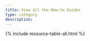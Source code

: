 ```yaml
---
title: View all the How-to Guides
type: category
description: 
---
```


{% include resource-table-all.html %}

